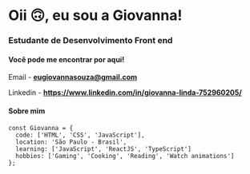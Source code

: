 <h1> Oii 🙃, eu sou a Giovanna! </h1>
<h3> Estudante de Desenvolvimento Front end </h3>

<h4>Você pode me encontrar por aqui!</h4>

Email - **eugiovannasouza@gmail.com**

Linkedin - **https://www.linkedin.com/in/giovanna-linda-752960205/**

<h4>Sobre mim</h4>

```
const Giovanna = {
  code: ['HTML', 'CSS', 'JavaScript'],
  location: 'São Paulo - Brasil',
  learning: ['JavaScript', 'ReactJS', 'TypeScript']
  hobbies: ['Gaming', 'Cooking', 'Reading', 'Watch animations']
};



